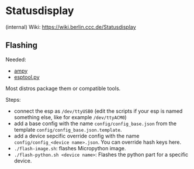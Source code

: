 # Statusdisplay

(internal) Wiki: https://wiki.berlin.ccc.de/Statusdisplay

## Flashing

Needed:
* [ampy](https://pypi.org/project/adafruit-ampy/)
* [esptool.py](https://github.com/espressif/esptool)

Most distros package them or compatible tools.

Steps:

* connect the esp as `/dev/ttyUSB0` (edit the scripts if your esp is named something else, like for example `/dev/ttyACM0`)
* add a base config with the name `config/config_base.json` from the template `config/config_base.json.template`.
* add a device sepcific override config with the name `config/config_<device name>.json`. You can override hash keys here.
* `./flash-image.sh`: flashes Micropython image.
* `./flash-python.sh <device name>`: Flashes the python part for a specific device.

